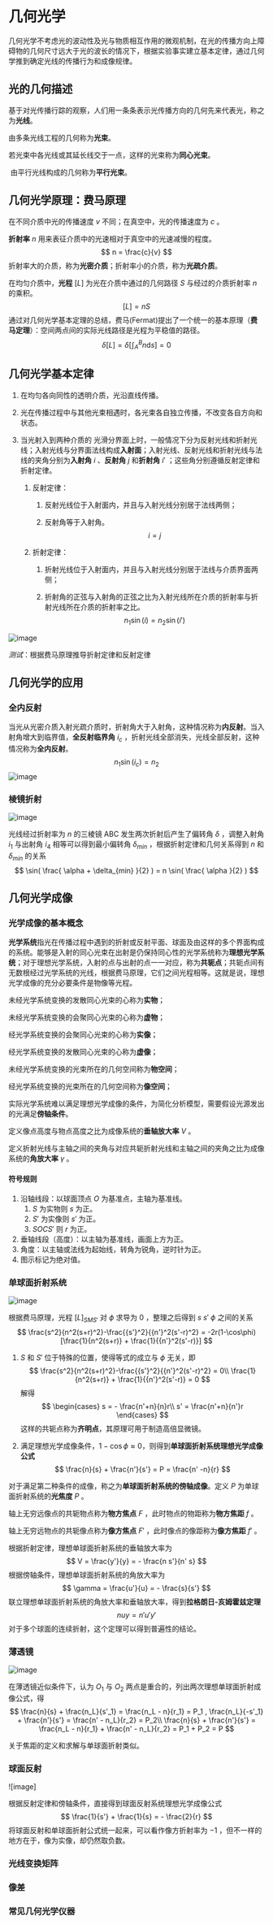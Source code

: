 # 几何光学

几何光学不考虑光的波动性及光与物质相互作用的微观机制，在光的传播方向上障碍物的几何尺寸远大于光的波长的情况下，根据实验事实建立基本定律，通过几何学推到确定光线的传播行为和成像规律。

## 光的几何描述

基于对光传播行踪的观察，人们用一条条表示光传播方向的几何先来代表光，称之为**光线**。

由多条光线工程的几何称为**光束**。

​	若光束中各光线或其延长线交于一点，这样的光束称为**同心光束**。

​	由平行光线构成的几何称为**平行光束**。

## 几何光学原理：费马原理

在不同介质中光的传播速度 $v$ 不同；在真空中，光的传播速度为 $c$ 。

**折射率** $n$ 用来表征介质中的光速相对于真空中的光速减慢的程度。
$$
n = \frac{c}{v}
$$
​	折射率大的介质，称为**光密介质**；折射率小的介质，称为**光疏介质**。

在均匀介质中，**光程** $[L]$ 为光在介质中通过的几何路径 $S$ 与经过的介质折射率 $n$ 的乘积。
$$
[L] = nS
$$
通过对几何光学基本定理的总结，费马(Fermat)提出了一个统一的基本原理（**费马定理**）：空间两点间的实际光线路径是光程为平稳值的路径。
$$
\delta[L] = \delta[\int_A^B n \mathrm{d}s] = 0
$$

## 几何光学基本定律

1. 在均匀各向同性的透明介质，光沿直线传播。

2. 光在传播过程中与其他光束相遇时，各光束各自独立传播，不改变各自方向和状态。

3. 当光射入到两种介质的 光滑分界面上时，一般情况下分为反射光线和折射光线；入射光线与分界面法线构成**入射面**；入射光线、反射光线和折射光线与法线的夹角分别为**入射角** $i$ 、**反射角** $j$ 和**折射角** $i'$ ；这些角分别遵循反射定律和折射定律。

   1. 反射定律：

      1. 反射光线位于入射面内，并且与入射光线分别居于法线两侧；

      2. 反射角等于入射角。
         $$
         i = j
         $$

   2. 折射定律：

      1. 折射光线位于入射面内，并且与入射光线分别居于法线与介质界面两侧；

      2. 折射角的正弦与入射角的正弦之比为入射光线所在介质的折射率与折射光线所在介质的折射率之比。
         $$
         n_1 \sin(i) = n_2 \sin(i')
         $$

![image](C:\Users\admin\Pictures\反射定律和折射定律.jpg)

*测试*：根据费马原理推导折射定律和反射定律

## 几何光学的应用

### 全内反射

当光从光密介质入射光疏介质时，折射角大于入射角，这种情况称为**内反射**。当入射角增大到临界值，**全反射临界角** $i_c$ ，折射光线全部消失，光线全部反射，这种情况称为**全内反射**。
$$
n_1 \sin(i_c) = n_2
$$
![image](C:\Users\admin\Pictures\全内反射.jpg)

### 棱镜折射

![image](C:\Users\admin\Pictures\棱镜折射.png)

光线经过折射率为 $n$ 的三棱镜 ABC 发生两次折射后产生了偏转角 $\delta$ ，调整入射角 $i_1$ 与出射角 $i_4$ 相等可以得到最小偏转角 $\delta_{min}$ ，根据折射定律和几何关系得到 $n$ 和 $\delta_{min}$ 的关系
$$
\sin( \frac{ \alpha + \delta_{min} }{2} ) = n \sin( \frac{ \alpha }{2} )
$$

## 几何光学成像

### 光学成像的基本概念

**光学系统**指光在传播过程中遇到的折射或反射平面、球面及由这样的多个界面构成的系统。能够是入射的同心光束在出射是仍保持同心性的光学系统称为**理想光学系统**；对于理想光学系统，入射的点与出射的点一一对应，称为**共轭点**；共轭点间有无数根经过光学系统的光线，根据费马原理，它们之间光程相等。这就是说，理想光学成像的充分必要条件是物像等光程。

未经光学系统变换的发散同心光束的心称为**实物**；

未经光学系统变换的会聚同心光束的心称为**虚物**；

经光学系统变换的会聚同心光束的心称为**实像**；

经光学系统变换的发散同心光束的心称为**虚像**；

未经光学系统变换的光束所在的几何空间称为**物空间**；

经光学系统变换的光束所在的几何空间称为**像空间**；

实际光学系统难以满足理想光学成像的条件，为简化分析模型，需要假设光源发出的光满足**傍轴条件**。

定义像点高度与物点高度之比为成像系统的**垂轴放大率** $V$ 。

定义折射光线与主轴之间的夹角与对应共轭折射光线和主轴之间的夹角之比为成像系统的**角放大率** $\gamma$ 。

#### 符号规则

1. 沿轴线段：以球面顶点 $O$ 为基准点，主轴为基准线。
   1. $S$ 为实物则 $s$ 为正。
   2. $S'$ 为实像则 $s'$ 为正。
   3. $SOCS'$ 则 $r$ 为正。
2. 垂轴线段（高度）：以主轴为基准线，画面上方为正。
3. 角度：以主轴或法线为起始线，转角为锐角，逆时针为正。
4. 图示标记为绝对值。

### 单球面折射系统

![image](C:\Users\admin\Pictures\单球面折射.png)

根据费马原理，光程 $[L]_{SMS'}$ 对 $\phi$ 求导为 $0$ ，整理之后得到 $s$ $s'$ $\phi$ 之间的关系
$$
\frac{s^2}{n^2(s+r)^2}-\frac{{s'}^2}{{n'}^2(s'-r)^2} = 
-2r(1-\cos\phi)[\frac{1}{n^2(s+r)} + \frac{1}{{n'}^2(s'-r)}]
$$

1. $S$ 和 $S'$ 位于特殊的位置，使得等式的成立与 $\phi$ 无关，即
   $$
   \frac{s^2}{n^2(s+r)^2}-\frac{{s'}^2}{{n'}^2(s'-r)^2} = 0\\
   \frac{1}{n^2(s+r)} + \frac{1}{{n'}^2(s'-r)} = 0
   $$
   解得
   $$
   \begin{cases}
   s = - \frac{n'+n}{n}r\\
   s' = \frac{n'+n}{n'}r
   \end{cases}
   $$
   这样的共轭点称为**齐明点**，其原理可用于制造高倍显微镜。

2. 满足理想光学成像条件，$1-\cos\phi \approx 0$，则得到**单球面折射系统理想光学成像公式**
   $$
   \frac{n}{s} + \frac{n'}{s'} = P = \frac{n' -n}{r}
   $$

对于满足第二种条件的成像，称之为**单球面折射系统的傍轴成像**。定义 $P$ 为单球面折射系统的**光焦度** $P$ 。

轴上无穷远像点的共轭物点称为**物方焦点** $F$ ，此时物点的物距称为**物方焦距** $f$ 。

轴上无穷远物点的共轭像点称为**像方焦点** $F'$ ，此时像点的像距称为**像方焦距** $f'$ 。

根据折射定律，理想单球面折射系统的垂轴放大率为
$$
V = \frac{y'}{y} = - \frac{n s'}{n' s}
$$
根据傍轴条件，理想单球面折射系统的角放大率为
$$
\gamma = \frac{u'}{u} = - \frac{s}{s'}
$$
联立理想单球面折射系统的角放大率和垂轴放大率，得到**拉格朗日-亥姆霍兹定理**
$$
nuy = n'u'y'
$$
对于多个球面的连续折射，这个定理可以得到普遍性的结论。

### 薄透镜

![image](C:\Users\admin\Pictures\薄透镜成像.png)

在薄透镜近似条件下，认为 $O_1$ 与 $O_2$ 两点是重合的，列出两次理想单球面折射成像公式，得
$$
\frac{n}{s} + \frac{n_L}{s'_1} = \frac{n_L - n}{r_1} = P_1 , 
\frac{n_L}{-s'_1} + \frac{n'}{s'} = \frac{n' - n_L}{r_2} = P_2\\
\frac{n}{s} + \frac{n'}{s'} = \frac{n_L - n}{r_1} + \frac{n' - n_L}{r_2} = P_1 + P_2 = P
$$

关于焦距的定义和求解与单球面折射类似。

### 球面反射

![image]

根据反射定律和傍轴条件，直接得到球面反射系统理想光学成像公式
$$
\frac{1}{s'} + \frac{1}{s} = - \frac{2}{r}
$$
将球面反射和单球面折射公式统一起来，可以看作像方折射率为 $-1$ ，但不一样的地方在于，像为实像，却仍然取负数。

### 光线变换矩阵

### 像差

### 常见几何光学仪器

